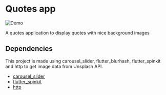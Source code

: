 # Quotes app

![Demo](https://github.com/isaahyar/flutter_quotes_application/blob/master/images/demo.gif)

A quotes application to display quotes with nice background images

## Dependencies

This project is made using carousel_slider, flutter_blurhash, flutter_spinkit and http to get image data from Unsplash API.

- [carousel_slider](https://pub.dev/packages/carousel_slider)
- [flutter_spinkit](https://pub.dev/packages/flutter_spinkit)
- [http](https://pub.dev/packages/http)